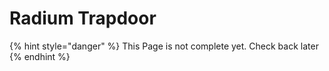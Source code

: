 # Radium Trapdoor

{% hint style="danger" %}
This Page is not complete yet. Check back later
{% endhint %}

